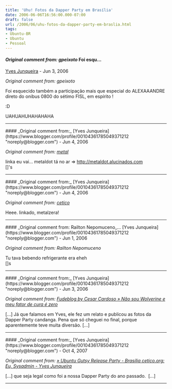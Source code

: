 ```yaml
---
title: 'Uhu! Fotos da Dapper Party em Brasília'
date: 2006-06-06T16:56:00.000-07:00
draft: false
url: /2006/06/uhu-fotos-da-dapper-party-em-braslia.html
tags: 
- Ubuntu-BR
- Ubuntu
- Pessoal
---
```


#### _Original comment from: gpeixoto_ Foi esqu...
[Yves Junqueira](https://www.blogger.com/profile/00104361785049371212 "noreply@blogger.com") - <time datetime="2006-06-06T18:00:00.000-07:00">Jun 3, 2006</time>

_Original comment from: gpeixoto_  
  
Foi esquecido também a participação mais que especial do ALEXAAANDRE direto do onibus 0800 do sétimo FISL, em espírito !  
  
:D  
  
  
  
UAHUAHUHAHAHAHA
<hr />
#### _Original comment from:_
[Yves Junqueira](https://www.blogger.com/profile/00104361785049371212 "noreply@blogger.com") - <time datetime="2006-06-08T08:07:00.000-07:00">Jun 4, 2006</time>

_Original comment from: [metal](http://metaldot.alucinados.com)_  
  
linka eu vai... metaldot tá no ar => http://metaldot.alucinados.com  
\[\]'s
<hr />
#### _Original comment from:_
[Yves Junqueira](https://www.blogger.com/profile/00104361785049371212 "noreply@blogger.com") - <time datetime="2006-06-08T08:31:00.000-07:00">Jun 4, 2006</time>

_Original comment from: [cetico](javascript:void(0);)_  
  
Heee. linkado, metalzera!
<hr />
#### _Original comment from: Railton Nepomuceno_...
[Yves Junqueira](https://www.blogger.com/profile/00104361785049371212 "noreply@blogger.com") - <time datetime="2006-06-12T08:30:00.000-07:00">Jun 1, 2006</time>

_Original comment from: Railton Nepomuceno_  
  
Tu tava bebendo refrigerante era eheh  
\[\]s
<hr />
#### _Original comment from:_
[Yves Junqueira](https://www.blogger.com/profile/00104361785049371212 "noreply@blogger.com") - <time datetime="2006-06-14T03:25:00.000-07:00">Jun 3, 2006</time>

_Original comment from: [Fudeblog by Cesar Cardoso » Não sou Wolverine e meu fator de cura é zero](http://zyakannazio.eti.br/fudeblog/2006/06/07/nao-sou-wolverine-e-meu-fator-de-cura-e-zero/)_  
  
\[...\] Já que falamos em Yves, ele fez um relato e publicou as fotos da Dapper Party candanga. Pena que só cheguei no final, porque aparentemente teve muita diversão. \[...\]
<hr />
#### _Original comment from:_
[Yves Junqueira](https://www.blogger.com/profile/00104361785049371212 "noreply@blogger.com") - <time datetime="2007-10-18T06:44:00.000-07:00">Oct 4, 2007</time>

_Original comment from: [» Ubuntu Gutsy Release Party - Brasília cetico.org: Eu, Sysadmin - Yves Junqueira](http://cetico.org/tech/2007/10/ubuntu-gutsy-release-party-brasilia.html)_  
  
\[...\] que seja legal como foi a nossa Dapper Party do ano passado.  \[...\]
<hr />
